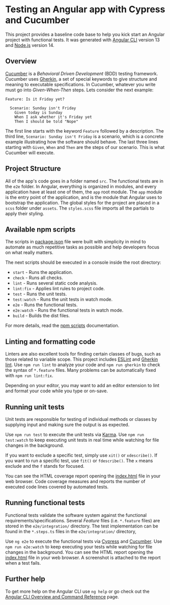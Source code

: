 # Testing an Angular app with Cypress and Cucumber

This project provides a baseline code base to help you kick start an Angular project with functional tests.
It was generated with [Angular CLI](https://github.com/angular/angular-cli) version 13 and [Node.js](https://nodejs.org/en/about/releases) version 14.

## Overview

[Cucumber](https://cucumber.io/) is a *Behavioral Driven Development* (BDD) testing framework.
Cucumber uses [Gherkin](https://cucumber.io/docs/gherkin/reference/), a set of special keywords to give structure and meaning to executable specifications.
In Cucumber, whatever you write must go into *Given-When-Then* steps. Lets consider the next example:

```gherkin
Feature: Is it Friday yet?

  Scenario: Sunday isn't Friday
    Given today is Sunday
    When I ask whether it's Friday yet
    Then I should be told "Nope"
```

The first line starts with the keyword `Feature` followed by a description.
The third line, `Scenario: Sunday isn't Friday` is a scenario, which is a concrete example illustrating how the software should behave.
The last three lines starting with `Given`, `When` and `Then` are the steps of our scenario. This is what Cucumber will execute.

## Project Structure

All of the app's code goes in a folder named `src`. The functional tests are in the `e2e` folder.
In Angular, everything is organized in modules, and every application have at least one of them, the `app` root module.
The `app` module is the entry point of the application, and is the module that Angular uses to bootstrap the application.
The global styles for the project are placed in a `scss` folder under `assets`.
The `styles.scss` file imports all the partials to apply their styling.

## Available npm scripts

The scripts in [package.json](package.json) file were built with simplicity in mind to automate as much repetitive tasks as possible and help developers focus on what really matters.

The next scripts should be executed in a console inside the root directory:

- `start` - Runs the application.
- `check` - Runs all checks.
- `lint` - Runs several static code analysis.
- `lint:fix` - Applies lint rules to project code.
- `test` - Runs the unit tests.
- `test:watch` - Runs the unit tests in watch mode.
- `e2e` - Runs the functional tests.
- `e2e:watch` - Runs the functional tests in watch mode.
- `build` - Builds the dist files.

For more details, read the [npm scripts](https://docs.npmjs.com/cli/v8/using-npm/scripts) documentation.

## Linting and formatting code

Linters are also excellent tools for finding certain classes of bugs, such as those related to variable scope.
This project includes [ESLint](https://eslint.org/) and [Gherkin lint](https://www.npmjs.com/package/gherkin-lint).
Use `npm run lint` to analyze your code and `npm run gherkin` to check the syntax of `*.feature` files.
Many problems can be automatically fixed with `npm run lint:fix`.

Depending on your editor, you may want to add an editor extension to lint and format your code while you type or on-save.

## Running unit tests

Unit tests are responsible for testing of individual methods or classes by supplying input and making sure the output is as expected.

Use `npm run test` to execute the unit tests via [Karma](https://karma-runner.github.io).
Use `npm run test:watch` to keep executing unit tests in real time while watching for file changes in the background.

If you want to exclude a specific test, simply use `xit()` or `xdescribe()`.
If you want to run a specific test, use `fit()` or `fdescribe()`.
The `x` means exclude and the `f` stands for focused.

You can see the HTML coverage report opening the [index.html](dist/coverage/index.html) file in your web browser.
Code coverage measures and reports the number of executed code lines covered by automated tests.

## Running functional tests

Functional tests validate the software system against the functional requirements/specifications.
Several *Feature* files (i.e. `*.feature` files) are stored in the `e2e/integration/` directory.
The test implementation can be found in the `*.steps.ts` files in the `e2e/integration/` directory,

Use `ng e2e` to execute the functional tests via [Cypress](https://www.cypress.io/) and [Cucumber](https://cucumber.io/).
Use `npm run e2e:watch` to keep executing your tests while watching for file changes in the background.
You can see the HTML report opening the [index.html](dist/e2e/report/html/index.html) file in your web browser.
A screenshot is attached to the report when a test fails.

## Further help

To get more help on the Angular CLI use `ng help` or go check out the [Angular CLI Overview and Command Reference](https://angular.io/cli) page.
